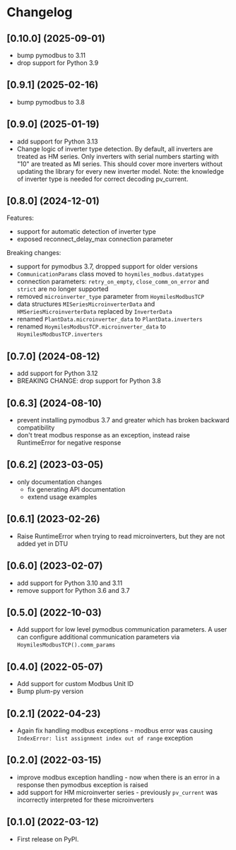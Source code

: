 # Changelog

## [0.10.0] (2025-09-01)

* bump pymodbus to 3.11
* drop support for Python 3.9

## [0.9.1] (2025-02-16)

* bump pymodbus to 3.8

## [0.9.0] (2025-01-19)

* add support for Python 3.13
* Change logic of inverter type detection.
  By default, all inverters are treated as HM series. Only inverters with serial numbers starting with "10" are treated as MI series.
  This should cover more inverters without updating the library for every new inverter model.
  Note: the knowledge of inverter type is needed for correct decoding pv_current.

## [0.8.0] (2024-12-01)

Features:
 * support for automatic detection of inverter type
 * exposed reconnect_delay_max connection parameter

Breaking changes:
* support for pymodbus 3.7, dropped support for older versions
* `CommunicationParams` class moved to `hoymiles_modbus.datatypes`
* connection parameters: `retry_on_empty`, `close_comm_on_error` and `strict` are no longer supported
* removed `microinverter_type` parameter from `HoymilesModbusTCP`
* data structures `MISeriesMicroinverterData` and `HMSeriesMicroinverterData` replaced by `InverterData`
* renamed `PlantData.microinverter_data` to `PlantData.inverters`
* renamed `HoymilesModbusTCP.microinverter_data` to `HoymilesModbusTCP.inverters`


## [0.7.0] (2024-08-12)

* add support for Python 3.12
* BREAKING CHANGE: drop support for Python 3.8


## [0.6.3] (2024-08-10)

* prevent installing pymodbus 3.7 and greater which has broken backward compatibility
* don't treat modbus response as an exception, instead raise RuntimeError for negative response

## [0.6.2] (2023-03-05)

* only documentation changes
    * fix generating API documentation
    * extend usage examples

## [0.6.1] (2023-02-26)

* Raise RuntimeError when trying to read microinverters, but they are not added yet in DTU

## [0.6.0] (2023-02-07)

* add support for Python 3.10 and 3.11
* remove support for Python 3.6 and 3.7

## [0.5.0] (2022-10-03)

* Add support for low level pymodbus communication parameters. A user can configure additional
  communication parameters via `HoymilesModbusTCP().comm_params`

## [0.4.0] (2022-05-07)

* Add support for custom Modbus Unit ID
* Bump plum-py version

## [0.2.1] (2022-04-23)

* Again fix handling modbus exceptions - modbus error was
  causing `IndexError: list assignment index out of range` exception

## [0.2.0] (2022-03-15)

* improve modbus exception handling - now when there is an error in
  a response then pymodbus exception is raised
* add support for HM microinverter series - previously `pv_current`
  was incorrectly interpreted for these microinverters

## [0.1.0] (2022-03-12)

* First release on PyPI.

